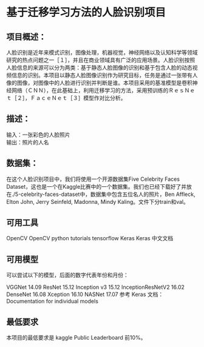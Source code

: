 基于迁移学习方法的人脸识别项目
===
项目概述：
-----
人脸识别是近年来模式识别，图像处理，机器视觉，神经网络以及认知科学等领域研究的热点问题之一［１］，并且在商业领域具有广泛的应用场景。人脸识别按照人脸信息的来源可以分为两类：基于静态人脸图像的识别和基于包含人脸的动态视频信息的识别。本项目以静态人脸图像识别作为研究目标，任务是通过一张带有人像的图像，对图像中的人脸进行识别并判断是谁。本项目采用的基准模型是卷积神经网络（ＣＮＮ），在此基础上，利用迁移学习的方法，采用预训练的ＲｅｓＮｅｔ［２］，ＦａｃｅＮｅｔ［３］模型作对比分析。

描述：
------
输入：一张彩色的人脸照片<br>
输出：照片的人名

数据集：
------
在这个人脸识别项目中，我们将使用一个开源数据集Five Celebrity Faces Dataset，这也是一个在Kaggle比赛中的一个数据集。我们也已经下载好了并放在./5-celebrity-faces-dataset中，数据集中包含五位名人的照片，Ben Affleck, Elton John, Jerry Seinfeld, Madonna, Mindy Kaling。文件下分train和val。

可用工具
------
OpenCV
OpenCV python tutorials
tensorflow
Keras
Keras 中文文档

可用模型
------
可以尝试以下的模型，后面的数字代表年份和月份：

VGGNet 14.09
ResNet 15.12
Inception v3 15.12
InceptionResNetV2 16.02
DenseNet 16.08
Xception 16.10
NASNet 17.07
参考 Keras 文档：Documentation for individual models

最低要求
--------
本项目的最低要求是 kaggle Public Leaderboard 前10%。


